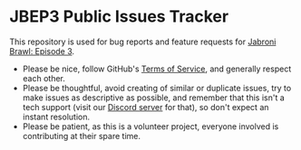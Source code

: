 # JBEP3 Public Issues Tracker
This repository is used for bug reports and feature requests for [Jabroni Brawl: Episode 3](https://store.steampowered.com/app/869480).

- Please be nice, follow GitHub's [Terms of Service](https://docs.github.com/en/site-policy/github-terms/github-terms-of-service), and generally respect each other.
- Please be thoughtful, avoid creating of similar or duplicate issues, try to make issues as descriptive as possible, and remember that this isn't a tech support (visit our [Discord server](https://discord.gg/qvcnUXB) for that), so don't expect an instant resolution.
- Please be patient, as this is a volunteer project, everyone involved is contributing at their spare time.
